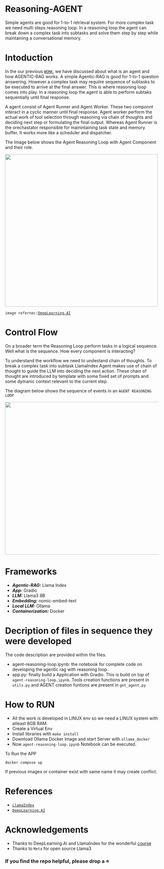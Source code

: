 # Reasoning-AGENT
Simple agents are good for 1-to-1 retrieval system. For more complex task we need multi steps reasoning loop.  In a reasoning loop the agent can break down a complex task into subtasks and solve them step by step while maintaining a conversational memory.


# Intoduction
In the our previous [`WORK`](https://github.com/swastikmaiti/AGENTIC-RAG.git), we have discussed about what is an agent and how AGENTIC-RAG works. 
A simple Agentic-RAG is good for 1-to-1 question answering. However a complex task may requiire sequence of subtasks to be executed to arrive at
the final answer. This is where reasoning loop comes into play. In a reasoning loop the agent is able to perform subtaks sequentially until final 
response. 

A agent consist of Agent Runner and Agent Worker. These two componnt interact in a cyclic manner until final response. Agent worker perform
the actual work of tool selection through reasoning via chain of thoughts and deciding next step or formulating the final output. Whereas Agent Runner
is the orechastator responsible for mainintaining task state and memory buffer. It works more like a scheduler and dispatcher.

The Image below shows the Agent Reasoning Loop with Agent Component and their role.


<img src="https://github.com/swastikmaiti/Reasoning-AGENT/blob/114af6cab5a4823d7b5ee065525c21cda933abdd/agent_reasoning_loop.png" height="500" width="500" >  

`image refernec:`[`DeepLearning.AI`](https://www.deeplearning.ai/short-courses/building-agentic-rag-with-llamaindex/?utm_campaign=llamaindexC2-launch&utm_medium=headband&utm_source=dlai-homepage)

# Control Flow

On a broader term the Reasoning Loop perform tasks in a logical sequence. Well what is the sequence. How every component is interacting?

To understand the workflow we need to undestand chain of thoughts. To break a complex task into subtask LlamaIndex Agent makes use of chain 
of thought to guide the LLM into deciding the next action. These chain of thought are introduced by template with some fixed set of prompts and some 
dymanic context relevant to the current step.

The diagram below shows the sequence of events in an `AGENT REASONING LOOP`

<img src="https://github.com/swastikmaiti/Reasoning-AGENT/blob/114af6cab5a4823d7b5ee065525c21cda933abdd/agent_reasoning_loop_controlflow.png" height="500" width="800" >


# Frameworks
- ***Agentic-RAG:*** Llama Index
- ***App:*** Gradio
- ***LLM:*** Llama3 8B
- ***Embedding:*** nomic-embed-text
- ***Local LLM:*** Ollama
- ***Containerization:*** Docker

# Decription of files in sequence they were developed
The code description are provided within the files.
- agent-reasoning-loop.ipynb: the notebook for complete code on developing the agentic rag with reasoning loop.
- app.py: finally build a Application with Gradio. This is build on top of `agent-reasoning-loop.ipynb`. Tools creation functions are present in `utils.py` and AGENT creation funtions are present in `get_agent.py`

# How to RUN
- All the work is developed in LINUX env so we need a LINUX system with atleast 8GB RAM.
- Create a Virtual Env
- Install libraries with `make install`
- Download Ollama Docker Image and start Server with `ollama_docker`
- Now `agent-reasoning-loop.ipynb` Notebook can be executed.

To Run the APP
```
docker compose up
```
If previous images or container exist with same name it may create conflict.

# References
- [`LlamaIndex`](https://docs.llamaindex.ai/en/stable/)
- [`DeepLearning.AI`](https://www.deeplearning.ai/short-courses/building-agentic-rag-with-llamaindex/?utm_campaign=llamaindexC2-launch&utm_medium=headband&utm_source=dlai-homepage)

# Acknowledgements
- Thanks to DeepLearning.AI and LlamaIndex for the wonderful [course](https://www.deeplearning.ai/short-courses/building-agentic-rag-with-llamaindex/?utm_campaign=llamaindexC2-launch&utm_medium=headband&utm_source=dlai-homepage)
- Thanks to `Meta` for open source Llama3

### If you find the repo helpful, please drop a ⭐

